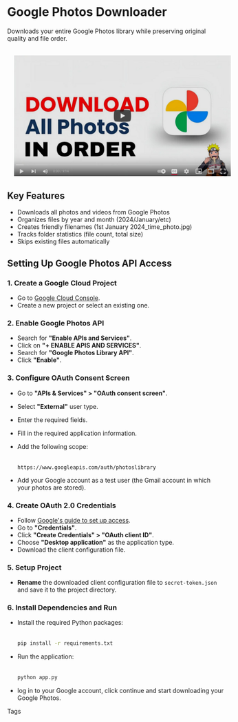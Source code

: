 # Google Photos Downloader


Downloads your entire Google Photos library while preserving original quality and file order.
    <br> <br>

<a href="https://www.youtube.com/watch?v=QQ49vPLM6nU" style="margin:1rem;border-radius:1rem;">
    <img src="thumbnail.jpeg" alt="Watch the video" width="800">
</a>



## Key Features
- Downloads all photos and videos from Google Photos
- Organizes files by year and month (2024/January/etc)
- Creates friendly filenames (1st January 2024_time_photo.jpg) 
- Tracks folder statistics (file count, total size)
- Skips existing files automatically
## Setting Up Google Photos API Access

### 1. Create a Google Cloud Project
- Go to [Google Cloud Console](https://console.cloud.google.com/).
- Create a new project or select an existing one.

### 2. Enable Google Photos API
- Search for **"Enable APIs and Services"**.
- Click on **"+ ENABLE APIS AND SERVICES"**.
- Search for **"Google Photos Library API"**.
- Click **"Enable"**.

### 3. Configure OAuth Consent Screen
- Go to **"APIs & Services" > "OAuth consent screen"**.
- Select **"External"** user type.
- Enter the required fields.
- Fill in the required application information.
- Add the following scope:
    <br> <br>

  ```
  https://www.googleapis.com/auth/photoslibrary
  ```
     
- Add your Google account as a test user (the Gmail account in which your photos are stored).

### 4. Create OAuth 2.0 Credentials
- Follow [Google's guide to set up access](https://support.google.com/googleapi/answer/6158849?hl=en&ref_topic=7013279).
- Go to **"Credentials"**.
- Click **"Create Credentials" > "OAuth client ID"**.
- Choose **"Desktop application"** as the application type.
- Download the client configuration file.

### 5. Setup Project
- **Rename** the downloaded client configuration file to `secret-token.json` and save it to the project directory.

### 6. Install Dependencies and Run
- Install the required Python packages:
    <br> <br>
    ```sh
    pip install -r requirements.txt
    ```
- Run the application:
    <br> <br>
    ```sh
    python app.py
    ```
- log in to your Google account, click continue and start downloading your Google Photos.




Tags

